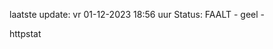 laatste update: 
vr 01-12-2023 18:56   uur 
Status: FAALT - geel - 
<div class="service Y">httpstat</div>
